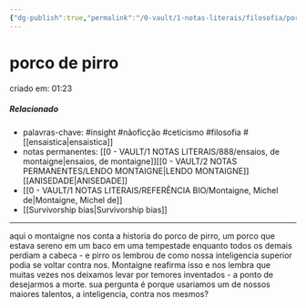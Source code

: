 ```yaml
---
{"dg-publish":true,"permalink":"/0-vault/1-notas-literais/filosofia/porco-de-pirro/","tags":["insight","nãoficção","ceticismo","filosofia"],"dgHomeLink":true,"dgShowLocalGraph":true,"dgShowFileTree":true,"dgEnableSearch":true}
---
```


# porco de pirro
criado em: 01:23

##### Relacionado
- palavras-chave: #insight #nãoficção #ceticismo #filosofia #[[ensaistica\|ensaistica]]
- notas permanentes: [[0 - VAULT/1 NOTAS LITERAIS/888/ensaios, de montaigne\|ensaios, de montaigne]][[0 - VAULT/2 NOTAS PERMANENTES/LENDO MONTAIGNE\|LENDO MONTAIGNE]] [[ANISEDADE\|ANISEDADE]] 
- [[0 - VAULT/1 NOTAS LITERAIS/REFERÊNCIA BIO/Montaigne, Michel de\|Montaigne, Michel de]] 
- [[Survivorship bias\|Survivorship bias]]

---
aqui o montaigne nos conta a historia do porco de pirro, um porco que estava sereno em um baco em uma tempestade enquanto todos os demais perdiam a cabeca - e pirro os lembrou de como nossa inteligencia superior podia se voltar contra nos. Montaigne reafirma isso e nos lembra que muitas vezes nos deixamos levar por temores inventados - a ponto de desejarmos a morte. sua pergunta é porque usariamos um de nossos maiores talentos, a inteligencia, contra nos mesmos?
